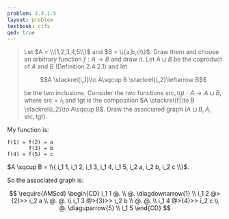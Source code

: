 ```yaml
---
problem: 3.3.1.5
layout: problem
textbook: ctfs
qed: true
---
```


> Let $A = \\{1,2,3,4,5\\}$ and $B = \\{a,b,c\\}$. Draw them and choose an
> arbitrary function $f: A\to B$ and draw it. Let $A \sqcup B$ be the coproduct
> of $A$ and $B$ (Definition 2.4.2.1) and let 
>
> $$A \stackrel{i_1}\to A\sqcup B \stackrel{i_2}\leftarrow B$$
>
> be the two inclusions. Consider the two functions $\text{src}, \text{tgt}:A\to
> A\sqcup B$, where $\text{src} = i_1$ and $\text{tgt}$ is the composition $A
> \stackrel{f}\to B \stackrel{i_2}\to A\sqcup B$. Draw the associated graph $(A
> \sqcup B, A, \text{src}, \text{tgt})$.

My function is:

    f(1) = f(2) = a
           f(3) = b
    f(4) = f(5) = c

$A \sqcup B = \\{ i_1 1, i_1 2, i_1 3, i_1 4, i_1 5, i_2 a, i_2 b, i_2 c \\}$.

So the associated graph is:

$$
\require{AMScd}
\begin{CD}
i_1 1 @.  \\
@. \diagdownarrow{1} \\
i_1 2 @>{2}>> i_2 a \\
@. @. \\
i_1 3 @>{3}>> i_2 b  \\
@. @. \\
i_1 4 @>{4}>> i_2 c \\
@. \diaguparrow{5} \\
i_1 5 
\end{CD}
$$
